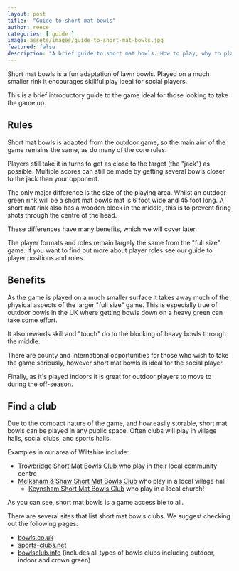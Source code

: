 ```yaml
---
layout: post
title:  "Guide to short mat bowls"
author: reece
categories: [ guide ]
image: assets/images/guide-to-short-mat-bowls.jpg
featured: false
description: "A brief guide to short mat bowls. How to play, why to play and where to play near you"
---
```


Short mat bowls is a fun adaptation of lawn bowls. Played on a much smaller rink it encourages skillful play ideal for social players.

This is a brief introductory guide to the game ideal for those looking to take the game up.

## Rules

Short mat bowls is adapted from the outdoor game, so the main aim of the game remains the same, as do many of the core rules.

Players still take it in turns to get as close to the target (the "jack") as possible. Multiple scores can still be made by getting several bowls closer to the jack than your opponent.

The only major difference is the size of the playing area. Whilst an outdoor green rink will be a short mat bowls mat is 6 foot wide and 45 foot long. A short mat rink also has a wooden block in the middle, this is to prevent firing shots through the centre of the head.

These differences have many benefits, which we will cover later.

The player formats and roles remain largely the same from the "full size" game. If you want to find out more about player roles see our guide to player positions and roles.


## Benefits

As the game is played on a much smaller surface it takes away much of the physical aspects of the larger "full size" game. This is especially true of outdoor bowls in the UK where getting bowls down on a heavy green can take some effort.

It also rewards skill and "touch" do to the blocking of heavy bowls through the middle.

There are county and international opportunities for those who wish to take the game seriously, however short mat bowls is ideal for the social player.

Finally, as it's played indoors it is great for outdoor players to move to during the off-season.

## Find a club

Due to the compact nature of the game, and how easily storable, short mat bowls can be played in any public space. Often clubs will play in village halls, social clubs, and sports halls.

Examples in our area of Wiltshire include:

* <a href="https://www.paxcroftmead.org.uk/bowls.shtml" target="_blank">Trowbridge Short Mat Bowls Club</a> who play in their local community centre
* <a href="https://www.bgvh.co.uk/regular-users/short-mat-bowls/" target="_blank">Melksham & Shaw Short Mat Bowls Club</a> who play in a local village hall
  * <a href="https://www.keynshammethodistchurch.co.uk/church-life/fellowship-and-community/short-mat-bowls-club/" target="_blank">Keynsham Short Mat Bowls Club</a> who play in a local church!

As you can see, short mat bowls is a game accessible to all.

There are several sites that list short mat bowls clubs. We suggest checking out the following pages:

* <a href=" www.bowls.co.uk/short-mat" target="_blank">bowls.co.uk</a>
* <a href="http://www.sports-clubs.net/Sport/Clubs.aspx?SportID=790&Sport=Bowls%20(Short%20Mat)" target="_blank">sports-clubs.net</a>
* <a href="http://www.bowlsclub.info/uk" target="_blank">bowlsclub.info</a> (includes all types of bowls clubs including outdoor, indoor and crown green)
